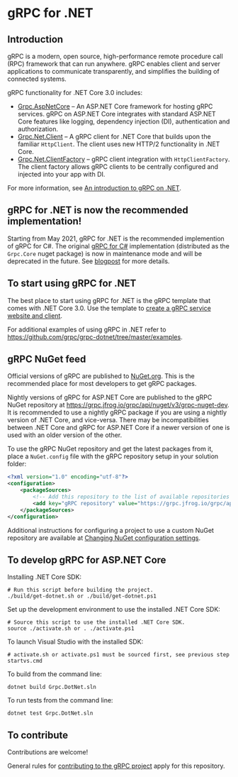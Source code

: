 # gRPC for .NET

## Introduction

gRPC is a modern, open source, high-performance remote procedure call (RPC) framework that can run anywhere. gRPC enables client and server applications to communicate transparently, and simplifies the building of connected systems.

gRPC functionality for .NET Core 3.0 includes:

* [Grpc.AspNetCore](https://www.nuget.org/packages/Grpc.AspNetCore) &ndash; An ASP.NET Core framework for hosting gRPC services. gRPC on ASP.NET Core integrates with standard ASP.NET Core features like logging, dependency injection (DI), authentication and authorization.
* [Grpc.Net.Client](https://www.nuget.org/packages/Grpc.Net.Client) &ndash; A gRPC client for .NET Core that builds upon the familiar `HttpClient`. The client uses new HTTP/2 functionality in .NET Core.
* [Grpc.Net.ClientFactory](https://www.nuget.org/packages/Grpc.Net.ClientFactory) &ndash; gRPC client integration with `HttpClientFactory`. The client factory allows gRPC clients to be centrally configured and injected into your app with DI.

For more information, see [An introduction to gRPC on .NET](https://docs.microsoft.com/aspnet/core/grpc/).

## gRPC for .NET is now the recommended implementation!

Starting from May 2021, gRPC for .NET is the recommended implemention of gRPC for C#. The original [gRPC for C#](https://github.com/grpc/grpc/tree/master/src/csharp) implementation (distributed as the `Grpc.Core` nuget package) is now in maintenance mode and will be deprecated in the future.
See [blogpost](https://grpc.io/blog/grpc-csharp-future/) for more details.

## To start using gRPC for .NET

The best place to start using gRPC for .NET is the gRPC template that comes with .NET Core 3.0. Use the template to [create a gRPC service website and client](https://docs.microsoft.com/aspnet/core/tutorials/grpc/grpc-start).

For additional examples of using gRPC in .NET refer to https://github.com/grpc/grpc-dotnet/tree/master/examples.

## gRPC NuGet feed

Official versions of gRPC are published to [NuGet.org](https://www.nuget.org/profiles/grpc-packages). This is the recommended place for most developers to get gRPC packages.

Nightly versions of gRPC for ASP.NET Core are published to the gRPC NuGet repository at https://grpc.jfrog.io/grpc/api/nuget/v3/grpc-nuget-dev. It is recommended to use a nightly gRPC package if you are using a nightly version of .NET Core, and vice-versa. There may be incompatibilities between .NET Core and gRPC for ASP.NET Core if a newer version of one is used with an older version of the other.

To use the gRPC NuGet repository and get the latest packages from it, place a `NuGet.config` file with the gRPC repository setup in your solution folder:

```xml
<?xml version="1.0" encoding="utf-8"?>
<configuration>
    <packageSources>
        <!-- Add this repository to the list of available repositories -->
        <add key="gRPC repository" value="https://grpc.jfrog.io/grpc/api/nuget/v3/grpc-nuget-dev" />
    </packageSources>
</configuration>
```

Additional instructions for configuring a project to use a custom NuGet repository are available at [Changing NuGet configuration settings](https://docs.microsoft.com/en-us/nuget/consume-packages/configuring-nuget-behavior#changing-config-settings).

## To develop gRPC for ASP.NET Core

Installing .NET Core SDK:
```
# Run this script before building the project.
./build/get-dotnet.sh or ./build/get-dotnet.ps1
```

Set up the development environment to use the installed .NET Core SDK:
```
# Source this script to use the installed .NET Core SDK.
source ./activate.sh or . ./activate.ps1
```
To launch Visual Studio with the installed SDK:
```
# activate.sh or activate.ps1 must be sourced first, see previous step
startvs.cmd
```

To build from the command line:
```
dotnet build Grpc.DotNet.sln
```

To run tests from the command line:
```
dotnet test Grpc.DotNet.sln
```

## To contribute

Contributions are welcome!

General rules for [contributing to the gRPC project](https://github.com/grpc/grpc/blob/master/CONTRIBUTING.md) apply for this repository.
